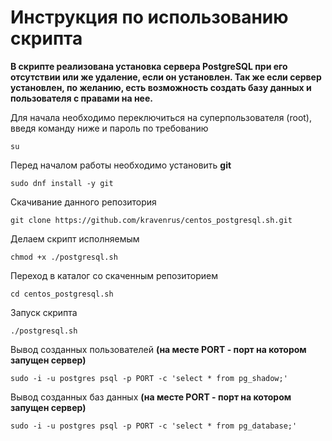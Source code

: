 # Инструкция по использованию скрипта

**В скрипте реализована установка сервера PostgreSQL при его отсутствии или же удаление, если он установлен. Так же если сервер установлен, по желанию, есть возможность создать базу данных и пользователя с правами на нее.**

Для начала необходимо переключиться на суперпользователя (root), введя команду ниже и пароль по требованию

    su
Перед началом работы необходимо установить **git**

    sudo dnf install -y git
Скачивание данного репозитория

    git clone https://github.com/kravenrus/centos_postgresql.sh.git
Делаем скрипт исполняемым

    chmod +x ./postgresql.sh
Переход в каталог со скаченным репозиторием

    cd centos_postgresql.sh

Запуск скрипта

    ./postgresql.sh
Вывод созданных пользователей **(на месте PORT - порт на котором запущен сервер)**

    sudo -i -u postgres psql -p PORT -c 'select * from pg_shadow;'
Вывод созданных баз данных **(на месте PORT - порт на котором запущен сервер)**

    sudo -i -u postgres psql -p PORT -c 'select * from pg_database;'
